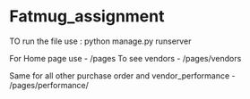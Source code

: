 # Fatmug_assignment

TO run the file use : python manage.py runserver

For Home page use - /pages
To see vendors - /pages/vendors

Same for all other purchase order and vendor_performance - /pages/performance/ 
